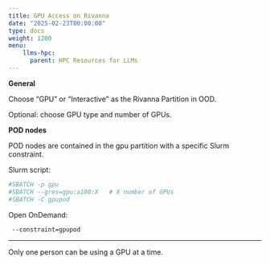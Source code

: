 ```yaml
---
title: GPU Access on Rivanna
date: "2025-02-23T00:00:00"
type: docs 
weight: 1200
menu: 
    llms-hpc:
      parent: HPC Resources for LLMs
---
```


__General__

Choose “GPU” or “Interactive” as the Rivanna Partition in OOD.

Optional: choose GPU type and number of GPUs.

__POD nodes__

POD nodes are contained in the gpu partition with a specific Slurm constraint.

Slurm script:

```bash
#SBATCH -p gpu
#SBATCH --gres=gpu:a100:X	# X number of GPUs
#SBATCH -C gpupod

```

Open OnDemand:

```bash
 --constraint=gpupod
```

---

Only one person can be using a GPU at a time.

